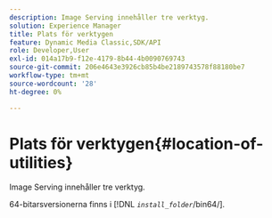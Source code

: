 ```yaml
---
description: Image Serving innehåller tre verktyg.
solution: Experience Manager
title: Plats för verktygen
feature: Dynamic Media Classic,SDK/API
role: Developer,User
exl-id: 014a17b9-f12e-4179-8b44-4b0090769743
source-git-commit: 206e4643e3926cb85b4be2189743578f88180be7
workflow-type: tm+mt
source-wordcount: '28'
ht-degree: 0%

---
```


# Plats för verktygen{#location-of-utilities}

Image Serving innehåller tre verktyg.

64-bitarsversionerna finns i [!DNL *`install_folder`*/bin64/].
